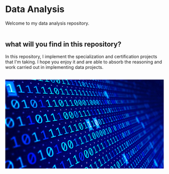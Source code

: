 # Data Analysis

Welcome to my data analysis repository. 
 <br/>
  <br/>
## what will you find in this repository?

In this repository, I implement the specialization and certification projects that I'm taking. I hope you enjoy it and are able to absorb the reasoning and work carried out in implementing data projects.
 <br/>
 <br/>

<img width="2000px" align="right"  src="https://github.com/julianasantimaria/dataAnalysis/blob/HTML/modulo1/dados.gif">

 <br/>
